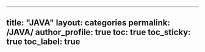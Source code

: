 
---
title: "JAVA"
layout: categories
permalink: /JAVA/
author_profile: true
toc: true
toc_sticky: true
toc_label: true
---
